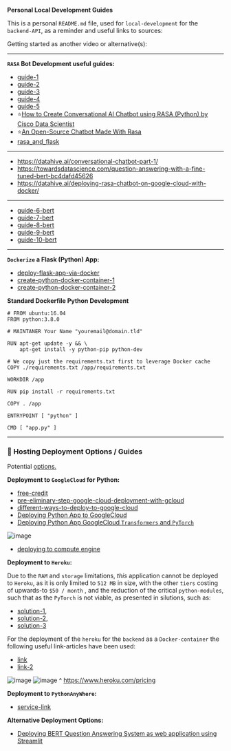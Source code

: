 **Personal Local Development Guides**

This is a personal `README.md` file, used for `local-development` for the `backend-API`, as a reminder and useful links to sources:

Getting started as another video or alternative(s):

---

**`RASA` Bot Development useful guides:**
- [guide-1](https://www.machinelearningplus.com/nlp/chatbot-with-rasa-and-spacy/)
- [guide-2](https://towardsdatascience.com/create-chatbot-using-rasa-part-1-67f68e89ddad)
- [guide-3](https://medium.com/co-learning-lounge/step-by-step-guide-to-install-rasa-x-in-windows-without-docker-85da8502bce)
- [guide-4](https://medium.com/analytics-vidhya/deploying-rasa-chatbot-on-heroku-using-docker-7199bf16c219)
- [guide-5](https://thepathforward.io/building-your-first-ai-chatbot/)
- ⭐[How to Create Conversational AI Chatbot using RASA (Python) by Cisco Data Scientist](https://www.youtube.com/watch?v=Nk9K4s8g9yQ)
- ⭐[An Open-Source Chatbot Made With Rasa](https://www.youtube.com/watch?v=sazsWmP2d3o)
- [rasa_and_flask](https://www.skcript.com/svr/rasa-flask-together-forever/)

---

- https://datahive.ai/conversational-chatbot-part-1/
- https://towardsdatascience.com/question-answering-with-a-fine-tuned-bert-bc4dafd45626
- https://datahive.ai/deploying-rasa-chatbot-on-google-cloud-with-docker/

---

- [guide-6-bert](https://github.com/allenai/scibert)
- [guide-7-bert](https://github.com/rsvp-ai/bertserini)
- [guide-8-bert](https://huggingface.co/models)
- [guide-9-bert](https://aclanthology.org/N19-4013/)
- [guide-10-bert](https://towardsdatascience.com/how-to-train-a-bert-model-from-scratch-72cfce554fc6)

---

**`Dockerize` a Flask (Python) App:**
- [deploy-flask-app-via-docker](https://runnable.com/docker/python/dockerize-your-flask-application)
- [create-python-docker-container-1](https://www.youtube.com/watch?v=bi0cKgmRuiA)
- [create-python-docker-container-2](https://www.docker.com/blog/containerized-python-development-part-1/)

**Standard Dockerfile Python Development**

```
# FROM ubuntu:16.04
FROM python:3.8.0

# MAINTANER Your Name "youremail@domain.tld"

RUN apt-get update -y && \
    apt-get install -y python-pip python-dev

# We copy just the requirements.txt first to leverage Docker cache
COPY ./requirements.txt /app/requirements.txt

WORKDIR /app

RUN pip install -r requirements.txt

COPY . /app

ENTRYPOINT [ "python" ]

CMD [ "app.py" ]
```

---

### 🚀 Hosting Deployment Options / Guides

Potential [options.](https://geekflare.com/python-hosting-platform/)

**Deployment to `GoogleCloud` for Python:**
- [free-credit](https://console.cloud.google.com/freetrial)
- [pre-eliminary-step-google-cloud-deployment-with-gcloud](https://cloud.google.com/sdk/docs/quickstart)
- [different-ways-to-deploy-to-google-cloud](https://www.youtube.com/watch?v=jh0fPT-AWwM)
- [Deploying Python App to GoogleCloud](https://cloud.google.com/run/docs/quickstarts/build-and-deploy/python)
- [Deploying Python App GoogleCloud `Transformers` and `PyTorch`](https://huggingface.co/blog/how-to-deploy-a-pipeline-to-google-clouds)

![image](https://user-images.githubusercontent.com/20924663/153281199-98fcf597-ff9c-46fa-bc92-22510d4d92e1.png)

- [deploying to compute engine](https://www.section.io/engineering-education/deploy-flask-to-gce/)

**Deployment to `Heroku`:**

Due to the `RAM` and `storage` limitations, _this_ application cannot be deployed to `Heroku`, as it is only limited to `512 MB` in size, with the other `tiers` costing of upwards-to `$50 / month` , and the reduction of the critical `python-modules`, such that as the `PyTorch` is not viable, as presented in silutions, such as:
- [solution-1](https://discuss.pytorch.org/t/is-there-a-slimmed-down-pytorch-for-computation/78771/3),
- [solution-2](https://stackoverflow.com/questions/59122308/heroku-slug-size-too-large-after-installing-pytorch),
- [solution-3](https://medium.com/analytics-vidhya/deploying-bert-on-heroku-7df1d23f9c43)

For the deployment of the `heroku` for the `backend` as a `Docker-container` the following useful link-articles have been used:
- [link](https://devcenter.heroku.com/articles/build-docker-images-heroku-yml)
- [link-2](https://devcenter.heroku.com/articles/container-registry-and-runtime)

![image](https://user-images.githubusercontent.com/20924663/153280702-6465adca-c517-4d1b-b160-8eea2dd4839e.png)
![image](https://user-images.githubusercontent.com/20924663/153280738-ecf93a46-a17c-4a04-9805-32dea03e468c.png)
^ https://www.heroku.com/pricing

**Deployment to `PythonAnyWhere`:**
- [service-link](https://www.pythonanywhere.com/pricing/)

**Alternative Deployment Options:**
- [Deploying BERT Question Answering System as web application using Streamlit](https://www.youtube.com/watch?v=ki84YCluXBk)